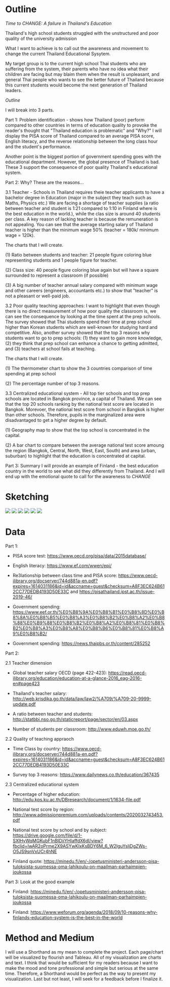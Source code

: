 # Outline

*Time to CHANGE: A failure in Thailand's Education*

Thailand's high school students struggled with the unstructured and poor quality of the university admission

What I want to achieve is to call out the awareness and movement to change the current Thailand Educational Sysytem.

My target group is to the current high school Thai students who are suffering from the system, their parents who have no idea what their children are facing but may blaim them when the result is unpleasant, and general Thai people who wants to see the better future of Thailand because this current students would become the next generation of Thailand leaders.


*Outline*

I will break into 3 parts.

Part 1: Problem identification - shows how Thailand (poor) perform compared to other countries in terms of education quality to provoke the reader's thought that "Thailand education is problematic" and "Why?"
I will display the PISA score of Thailand compared to an average PISA score, English literacy, and the reverse relationship between the long class hour and the student's performance.

Another point is the biggest portion of government spending goes with the educational department. However, the global presence of Thailand is bad.
These 3 support the consequence of poor quality Thailand's educational system.

Part 2: Why? These are the reasons...

3.1 Teacher - Schools in Thailand requires theie teacher applicants to have a bachelor degree in Education (major in the subject they teach such as Maths, Physics etc.)
We are facing a shortage of teacher supplies (a ratio between teacher and student is 1:21 compared to 1:10 in Finland where is the best education in the world.), while the clas size is around 40 students per class.
A key reason of lacking teacher is because the remuneration is not appealing. You can see that the average starting salary of Thailand teacher is higher than the minimum wage 50% (teacher = 180k/ minimum wage = 120k).

The charts that I will create.

(1) Ratio between students and teacher: 21 people figure coloring blue representing students and 1 people figure for teacher.

(2) Class size: 40 people figure coloring blue again but will have a square surrounded to represent a classroom (if possible)

(3) A big number of teacher annual salary compared with minimum wage and other careers (engineers, accountants etc.) to show that "teacher" is not a pleasant or well-paid job.

3.2 Poor quality teaching approaches: I want to highlight that even though there is no direct measurement of how poor quality the classroom is, we can see the consequence by looking at the time spent at the prep schools. The survey showed that Thai students spend their time at prep school higher than Korean students which are well-known for studying hard and competitive. Also, another survey showed that the top 3 reasons why students want to go to prep schools: (1) they want to gain more knowledge, (2) they think that prep school can enhance a chance to getting admitted, and (3) teachers at school fails at teaching. 

The charts that I will create.

(1) The thermometer chart to show the 3 countries comparison of time spending at prep school

(2) The percentage number of top 3 reasons.


3.3 Centralized educational system - All top tier schools and top prep schools are located in Bangkok province, a capital of Thailand. We can see that the top 20 schools ranking by the national test score are located in Bangkok.
Morevoer, the national test score from school in Bangkok is higher than other schools. Therefore, pupils in the marginalized area were disadvantaged to get a higher degree by default.

(1) Geography map to show that the top school is concentrated in the capital.

(2) A bar chart to compare between the average national test score amoung the region (Bangkok, Central, North, West, East, South) and area (urban, suburban) to highlight that the education is concentrated at capital.

Part 3: Summary
I will provide an example of Finland - the best education country in the world to see what did they differently from Thailand. And I will end up with the emotional quote to call for the awareness to *CHANGE*


# Sketching

<img src="Page1.jpg">

<img src="Page2.jpg">

<img src="Page3.jpg">

<img src="Page4.jpg">

<img src="Page5.jpg">

<img src="Page6.jpg">


# Data
Part 1: 

- PISA score test: https://www.oecd.org/pisa/data/2015database/

- English literacy: https://www.ef.com/wwen/epi/

- Re3lationship between class time and PISA score: https://www.oecd-ilibrary.org/docserver/744d881a-en.pdf?expires=1614031186&id=id&accname=guest&checksum=A8F3EC624B612CC77DEDB4193D50E33C and https://pisathailand.ipst.ac.th/issue-2019-46/

- Government spending: https://www.eef.or.th/%E0%B8%9A%E0%B8%B1%E0%B8%8D%E0%B8%8A%E0%B8%B5%E0%B8%A3%E0%B8%B2%E0%B8%A2%E0%B8%88%E0%B9%88%E0%B8%B2%E0%B8%A2%E0%B8%81%E0%B8%B2%E0%B8%A3%E0%B8%A8%E0%B8%B6%E0%B8%81%E0%B8%A9%E0%B8%B2/


- Government spending: https://news.thaipbs.or.th/content/285252

Part 2:

2.1 Teacher dimension

- Global teacher salary OECD (page 422-423): https://read.oecd-ilibrary.org/education/education-at-a-glance-2016_eag-2016-en#page423

- Thailand's teacher salary: http://web.krisdika.go.th/data/law/law2/%A709/%A709-20-9999-update.pdf

- A ratio between teacher and students: http://statbbi.nso.go.th/staticreport/page/sector/en/03.aspx

- Number of students per classroom: http://www.eduwh.moe.go.th/


2.2 Quality of teaching appraoch

- Time Class by country: https://www.oecd-ilibrary.org/docserver/744d881a-en.pdf?expires=1614031186&id=id&accname=guest&checksum=A8F3EC624B612CC77DEDB4193D50E33C

- Survey top 3 reasons: https://www.dailynews.co.th/education/367435


2.3 Centralized educational system

- Percentage of higher education: http://edu.kps.ku.ac.th/DBresearch/document/1/1634-file.pdf

- National test score by region: http://www.admissionpremium.com/uploads/contents/2020032743453.pdf

- National test score by school and by subject: https://drive.google.com/file/d/1-SXlHyWqMGKubF1nBIDiiYHIaffdX6dI/view?fbclid=IwAR2oPrme2X9ASYwKIxKsBDY6M_6_W2IguYsljDgZWs-O5JS9snVxUCr4hNE

- Finland quote: https://minedu.fi/en/-/opetusministeri-andersson-pisa-tuloksista-suomessa-oma-lahikoulu-on-maailman-parhaimpien-joukossa


Part 3: Look at the good example

- Finland: https://minedu.fi/en/-/opetusministeri-andersson-pisa-tuloksista-suomessa-oma-lahikoulu-on-maailman-parhaimpien-joukossa

- Finland: https://www.weforum.org/agenda/2018/09/10-reasons-why-finlands-education-system-is-the-best-in-the-world


# Method and Medium

I will use a Shorthand as my mean to complete the project. Each page/chart will be visualized by flourish and Tableau. All of my visualization are charts and text. I think that would be sufficient for my readers because I want to make the mood and tone professional and simple but serious at the same time. Therefore, a Shorthand would be perfect as the way to present my visualization. Last but not least, I will seek for a feedback before I finalize it.
